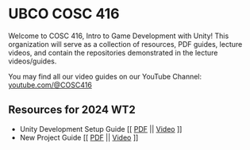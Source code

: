 # UBCO COSC 416

Welcome to COSC 416, Intro to Game Development with Unity! This organization will serve as a collection of resources, PDF guides, lecture videos, and contain the repositories demonstrated in the lecture videos/guides.

You may find all our video guides on our YouTube Channel: [youtube.com/@COSC416](https://www.youtube.com/@COSC416)

## Resources for 2024 WT2

- Unity Development Setup Guide [[ [PDF](https://raw.githubusercontent.com/UBCO-COSC-416/.github/main/profile/Assets/UnitySetupGuide.pdf) || [Video](https://www.youtube.com/watch?v=4LThE_r1-Pw) ]]
- New Project Guide [[ [PDF](https://raw.githubusercontent.com/UBCO-COSC-416/.github/main/profile/Assets/NewProjectGuide.pdf) || [Video](#) ]]
